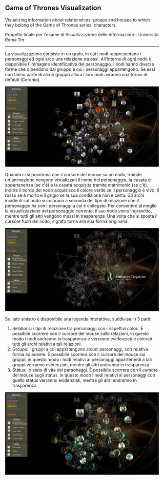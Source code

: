 ## Game of Thrones Visualization ##

Visualizing information about relationships, groups and houses to which they belong of the Game of Thrones series' characters.

Progetto finale per l'esame di Visualizzazione delle Informazioni - Università Roma Tre

--------------------------------------------------------------------------------------------------------------------------------

La visualizzazione consiste in un grafo, in cui i nodi rappresentano i personaggi ed ogni arco una relazione tra essi.
All'interno di ogni nodo è disponibile l'immagine identificativa del personaggio.
I nodi hanno diverse forme che dipendono dal gruppo a cui i personaggi appartengono. Se essi non fanno parte di alcun gruppo allora i loro nodi avranno una forma di default (Cerchio).

![Screenshot](data/images/Graph.png)

Quando ci si posiziona con il cursore del mouse su un nodo, tramite un'animazione vengono visualizzati il nome del personaggio, la casata di appartenenza (se c'è) e la casata acquisita tramite matrimonio (se c'è).
Inoltre il bordo del nodo acquisisce il colore verde se il personaggio è vivo, il rosso se è morto e il grigio se la sua condizione non è certa.
Gli archi incidenti sul nodo si colorano a seconda del tipo di relazione che il personaggio ha con i personaggi a cui è collegato.
Per consentire al meglio la visualizzazione del personaggio corrente, il suo nodo viene ingrandito, mentre tutti gli altri vengono messi in trasparenza.
Una volta che si sposta il cursore fuori dal nodo, il grafo torna alla sua forma originaria.

![Screenshot](data/images/Node_Mouseover.png)

Sul lato sinistro è disponibile una legenda interattiva, suddivisa in 3 parti:
1) Relations: i tipi di relazione tra personaggi con i rispettivi colori. 
              È possibile scorrere con il cursore del mouse sulle relazioni, in questo modo i nodi andranno in trasparenza e verranno evidenziati e colorati tutti gli archi relativi a tali relazioni.
2) Groups: i gruppi a cui appartengono alcuni personaggi, con relativa forma adiacente.
	   È possibile scorrere con il cursore del mouse sui gruppi, in questo modo i nodi relativi ai personaggi appartenenti a tali gruppi verranno evidenziati, mentre gli altri andranno in trasparenza.
3) Status: lo stato di vita dei personaggi.
	   È possibile scorrere con il cursore del mouse sugli status, in questo modo i nodi relativi ai personaggi con quello status verranno evidenziati, mentre gli altri andranno in trasparenza.

![Screenshot](data/images/Legend_Mouseover.png)
